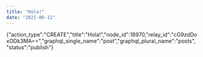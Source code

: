 ```yaml
---
title: "Hola!"
date: "2021-06-11"
---
```


{"action\_type":"CREATE","title":"Hola!","node\_id":18970,"relay\_id":"cG9zdDoxODk3MA==","graphql\_single\_name":"post","graphql\_plural\_name":"posts","status":"publish"}
